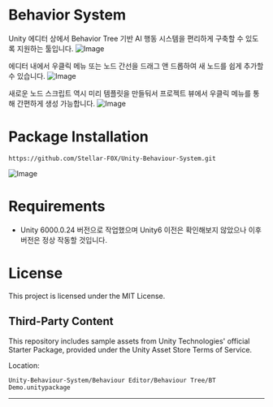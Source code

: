 # Behavior System

Unity 에디터 상에서 Behavior Tree 기반 AI 행동 시스템을 편리하게 구축할 수 있도록 지원하는 툴입니다.
![Image](https://github.com/user-attachments/assets/6f65121c-04bb-4344-9344-0b598b452d04)  

에디터 내에서 우클릭 메뉴 또는 노드 간선을 드래그 앤 드롭하여 새 노드를 쉽게 추가할 수 있습니다.
![Image](https://github.com/user-attachments/assets/c7de68d6-340b-498a-b8ce-656f50adbc46)

새로운 노드 스크립트 역시 미리 템플릿을 만들둬서 프로젝트 뷰에서 우클릭 메뉴를 통해 간편하게 생성 가능합니다.
![Image](https://github.com/user-attachments/assets/128e9ae4-23f2-485e-95a8-ae3363280ec4)  


# Package Installation

```https
https://github.com/Stellar-F0X/Unity-Behaviour-System.git
```

![Image](https://github.com/user-attachments/assets/5cfd3805-d676-4800-88a1-c1704ef39549)


# Requirements

- Unity 6000.0.24 버전으로 작업했으며 Unity6 이전은 확인해보지 않았으나 이후 버전은 정상 작동할 것입니다.

# License

This project is licensed under the MIT License.

## Third-Party Content

This repository includes sample assets from Unity Technologies' official Starter Package, provided under the Unity Asset Store Terms of Service.

Location:
```
Unity-Behaviour-System/Behaviour Editor/Behaviour Tree/BT Demo.unitypackage
```

---
